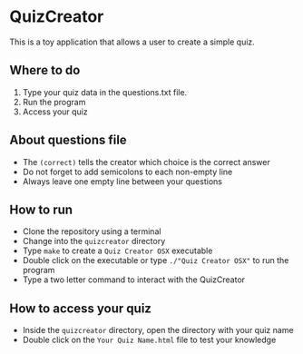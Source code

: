 # QuizCreator

This is a toy application that allows a user to create a simple quiz.

## Where to do
1. Type your quiz data in the questions.txt file.
2. Run the program
3. Access your quiz

## About questions file
* The ```(correct)``` tells the creator which choice is the correct answer
* Do not forget to add semicolons to each non-empty line
* Always leave one empty line between your questions

## How to run
* Clone the repository using a terminal
* Change into the ```quizcreator``` directory
* Type ```make``` to create a ```Quiz Creator OSX``` executable
* Double click on the executable or type ```./"Quiz Creator OSX"``` to run the program
* Type a two letter command to interact with the QuizCreator

## How to access your quiz
* Inside the ```quizcreator``` directory, open the directory with your quiz name
* Double click on the ```Your Quiz Name.html``` file to test your knowledge
